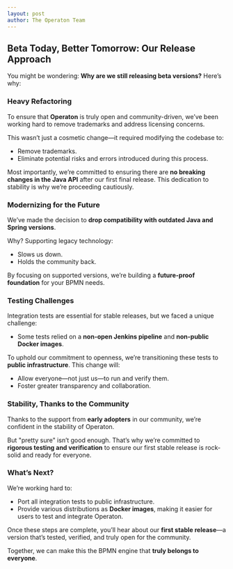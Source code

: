```yaml
---
layout: post
author: The Operaton Team
---
```

## Beta Today, Better Tomorrow: Our Release Approach

You might be wondering: **Why are we still releasing beta versions?** Here’s why:

### Heavy Refactoring

To ensure that **Operaton** is truly open and community-driven, we’ve been working hard to remove trademarks and address licensing concerns.

This wasn’t just a cosmetic change—it required modifying the codebase to:
- Remove trademarks.
- Eliminate potential risks and errors introduced during this process.

Most importantly, we’re committed to ensuring there are **no breaking changes in the Java API** after our first final release. This dedication to stability is why we’re proceeding cautiously.


### Modernizing for the Future

We’ve made the decision to **drop compatibility with outdated Java and Spring versions**.

Why? Supporting legacy technology:
- Slows us down.
- Holds the community back.

By focusing on supported versions, we’re building a **future-proof foundation** for your BPMN needs.


### Testing Challenges

Integration tests are essential for stable releases, but we faced a unique challenge:
- Some tests relied on a **non-open Jenkins pipeline** and **non-public Docker images**.

To uphold our commitment to openness, we’re transitioning these tests to **public infrastructure**. This change will:
- Allow everyone—not just us—to run and verify them.
- Foster greater transparency and collaboration.

### Stability, Thanks to the Community

Thanks to the support from **early adopters** in our community, we’re confident in the stability of Operaton.

But "pretty sure" isn’t good enough. That’s why we’re committed to **rigorous testing and verification** to ensure our first stable release is rock-solid and ready for everyone.

### What’s Next?

We’re working hard to:
- Port all integration tests to public infrastructure.
- Provide various distributions as **Docker images**, making it easier for users to test and integrate Operaton.

Once these steps are complete, you’ll hear about our **first stable release**—a version that’s tested, verified, and truly open for the community.

Together, we can make this the BPMN engine that **truly belongs to everyone**. 